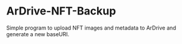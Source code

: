 # ArDrive-NFT-Backup
Simple program to upload NFT images and metadata to ArDrive and generate a new baseURI.
